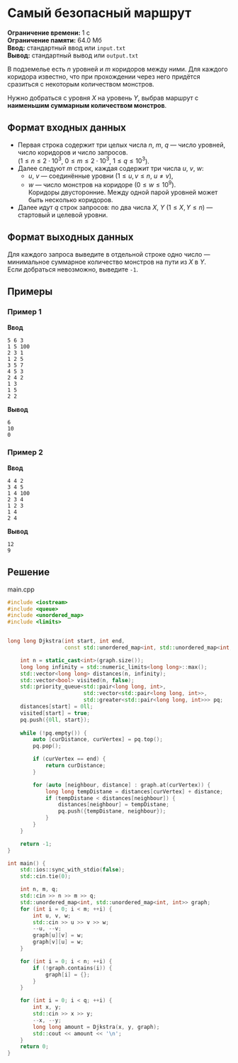 # Самый безопасный маршрут

**Ограничение времени:** 1 с  
**Ограничение памяти:** 64.0 Мб  
**Ввод:** стандартный ввод или `input.txt`  
**Вывод:** стандартный вывод или `output.txt`

В подземелье есть $n$ уровней и $m$ коридоров между ними. Для каждого коридора известно, что при прохождении через него придётся сразиться с некоторым количеством монстров.

Нужно добраться с уровня $X$ на уровень $Y$, выбрав маршрут с **наименьшим суммарным количеством монстров**.

## Формат входных данных

- Первая строка содержит три целых числа $n$, $m$, $q$ — число уровней, число коридоров и число запросов.  
  ($1 \leq n \leq 2 \cdot 10^3$, $0 \leq m \leq 2 \cdot 10^3$, $1 \leq q \leq 10^3$).
- Далее следуют $m$ строк, каждая содержит три числа $u$, $v$, $w$:  
  - $u$, $v$ — соединённые уровни ($1 \leq u, v \leq n$, $u \ne v$),  
  - $w$ — число монстров на коридоре ($0 \leq w \leq 10^9$).  
  Коридоры двусторонние. Между одной парой уровней может быть несколько коридоров.
- Далее идут $q$ строк запросов: по два числа $X$, $Y$ ($1 \leq X, Y \leq n$) — стартовый и целевой уровни.

## Формат выходных данных

Для каждого запроса выведите в отдельной строке одно число — минимальное суммарное количество монстров на пути из $X$ в $Y$.  
Если добраться невозможно, выведите `-1`.

## Примеры

### Пример 1

**Ввод**  
```
5 6 3
1 5 100
2 3 1
1 2 5
3 5 7
4 5 3
2 4 2
1 3
1 5
2 2
```

**Вывод**  
```
6
10
0
```

### Пример 2

**Ввод**  
```
4 4 2
3 4 5
1 4 100
2 3 4
1 2 3
1 4
2 4
```

**Вывод**  
```
12
9
```
## Решение

main.cpp
```cpp
#include <iostream>
#include <queue>
#include <unordered_map>
#include <limits>


long long Djkstra(int start, int end,
                  const std::unordered_map<int, std::unordered_map<int, int>> & graph) {

    int n = static_cast<int>(graph.size());
    long long infinity = std::numeric_limits<long long>::max();
    std::vector<long long> distances(n, infinity);
    std::vector<bool> visited(n, false);
    std::priority_queue<std::pair<long long, int>,
                        std::vector<std::pair<long long, int>>,
                        std::greater<std::pair<long long, int>>> pq;
    distances[start] = 0ll;
    visited[start] = true;
    pq.push({0ll, start});
    
    while (!pq.empty()) {
        auto [curDistance, curVertex] = pq.top();
        pq.pop();

        if (curVertex == end) {
            return curDistance;
        }

        for (auto [neighbour, distance] : graph.at(curVertex)) {
            long long tempDistane = distances[curVertex] + distance;
            if (tempDistane < distances[neighbour]) {
                distances[neighbour] = tempDistane;
                pq.push({tempDistane, neighbour});
            }
        }
    }

    return -1;
}

int main() {
    std::ios::sync_with_stdio(false);
    std::cin.tie(0);

    int n, m, q;
    std::cin >> n >> m >> q;
    std::unordered_map<int, std::unordered_map<int, int>> graph;    
    for (int i = 0; i < m; ++i) {
        int u, v, w;
        std::cin >> u >> v >> w;
        --u, --v;
        graph[u][v] = w;
        graph[v][u] = w;
    }

    for (int i = 0; i < n; ++i) {
        if (!graph.contains(i)) {
            graph[i] = {};
        }
    }

    for (int i = 0; i < q; ++i) {
        int x, y;
        std::cin >> x >> y;
        --x, --y;
        long long amount = Djkstra(x, y, graph);
        std::cout << amount << '\n';
    }
    return 0;
}
```
